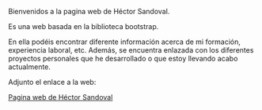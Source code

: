 Bienvenidos a la pagina web de Héctor Sandoval.

Es una web basada en la biblioteca bootstrap. 

En ella podéis encontrar diferente información acerca de mi formación, experiencia laboral, etc. Además, se encuentra enlazada con los diferentes proyectos personales que he desarrollado o que estoy llevando acabo actualmente.

Adjunto el enlace a la web:

[Pagina web de Héctor Sandoval](https://hectorsandovalcordon.github.io/)
